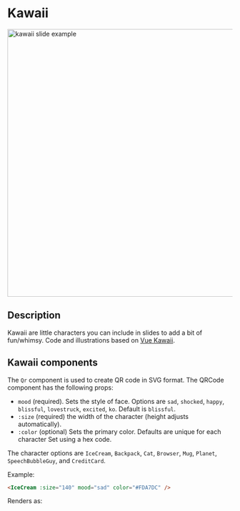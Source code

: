 # Kawaii

<img src="/screenshots/37.png" alt="kawaii slide example" width="600" class="screenshot mb-10 mt-10"/>

## Description

Kawaii are little characters you can include in slides to add a bit of fun/whimsy. Code and illustrations based on [Vue Kawaii](https://github.com/youngtailors/vue-kawaii).

## Kawaii components

The `Qr` component is used to create QR code in SVG format. The QRCode component has the following props:

- `mood` (required). Sets the style of face. Options are `sad`, `shocked`, `happy`, `blissful`, `lovestruck`, `excited`, `ko`. Default is `blissful`.
- `:size` (required) the width of the character (height adjusts automatically).
- `:color` (optional) Sets the primary color. Defaults are unique for each character Set using a hex code.

The character options are `IceCream`, `Backpack`, `Cat`, `Browser`, `Mug`, `Planet`, `SpeechBubbleGuy`, and `CreditCard`.

Example:

```md
<IceCream :size="140" mood="sad" color="#FDA7DC" />
```

Renders as:
<IceCream :size="140" mood="blissful" color="#FDA7DC" />
